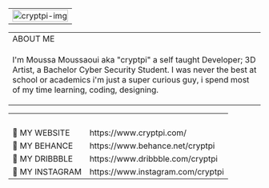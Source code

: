 <table>
 <tr><td><img src="https://ethereum.org/static/a0f00bb81aaf3743c3d42c8270451781/31987/newrings.png" width="100%" height="auto" alt="cryptpi-img"/></td></tr>
</table>
<table>
 <tr><td>ABOUT ME</td></tr>
 <tr><td> <p>I'm Moussa Moussaoui aka "cryptpi" a self taught Developer; 3D Artist, a Bachelor Cyber Security Student. I was never the best at school or academics i'm just a super curious guy, i spend most of my time learning, coding, designing.</p> </td></tr>
</table>

<table>
 <tr><td></td><td></br></td></tr>
<tr><td>🌟 MY WEBSITE </td><td> https://www.cryptpi.com/ </td></tr>
<tr><td>🌟 MY BEHANCE </td><td> https://www.behance.net/cryptpi </td></tr>
<tr><td>🌟 MY DRIBBBLE </td><td> https://www.dribbble.com/cryptpi </td></tr>
<tr><td>🌟 MY INSTAGRAM </td><td> https://www.instagram.com/cryptpi </td></tr>
</table>

